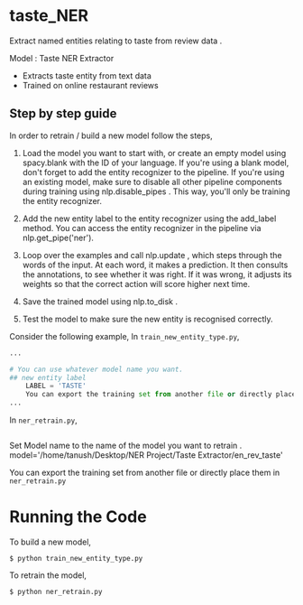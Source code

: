 # taste_NER

Extract named entities relating to taste from review data .

Model : Taste NER Extractor

- Extracts taste entity from text data
- Trained on online restaurant reviews

## Step by step guide
In order to retrain / build a new model follow the steps,

1. Load the model you want to start with, or create an empty model using spacy.blank  with the ID of your language. If you're using a blank    model, don't forget to add the entity recognizer to the pipeline. If you're using an existing model, make sure to disable all other pipeline components during training using nlp.disable_pipes . This way, you'll only be training the entity recognizer.

2. Add the new entity label to the entity recognizer using the add_label  method. You can access the entity recognizer in the pipeline via nlp.get_pipe('ner').

3. Loop over the examples and call nlp.update , which steps through the words of the input. At each word, it makes a prediction. It then consults the annotations, to see whether it was right. If it was wrong, it adjusts its weights so that the correct action will score higher next time.

4. Save the trained model using nlp.to_disk .

5. Test the model to make sure the new entity is recognised correctly.

Consider the following example,
In `train_new_entity_type.py`,
```py
...

# You can use whatever model name you want. 
## new entity label
	LABEL = 'TASTE'
	You can export the training set from another file or directly place them in `train_new_entity_type.py`
...
```

In `ner_retrain.py`,
```py
```
Set Model name to the name of the model you want to retrain .
model='/home/tanush/Desktop/NER Project/Taste Extractor/en_rev_taste'

You can export the training set from another file or directly place them in `ner_retrain.py`


# Running the Code

To build a new model,
```
$ python train_new_entity_type.py
```

To retrain the model,
```
$ python ner_retrain.py
```

